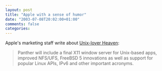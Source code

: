 ```yaml
---
layout: post
title: "Apple with a sense of humor"
date: "2003-07-08T20:02:00+01:00"
comments: false
categories: 
---
```


<p>Apple's marketing staff write about <a href="http://www.apple.com/macosx/panther/" title="Apple - Mac OS X - Panther">Unix-lover Heaven</a>:<br />
</p><blockquote>Panther will include a final X11 window server for Unix-based apps,  improved NFS/UFS, FreeBSD 5 innovations as well as support for popular Linux APIs, IPv6 and other important acronyms.</blockquote>

